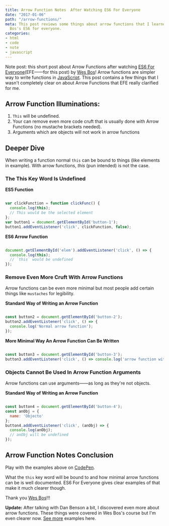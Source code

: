 ```yaml
---
title: Arrow Function Notes  After Watching ES6 For Everyone
date: "2017-01-06"
path: "/arrow-functions/"
meta: This post reviews some things about arrow functions that I learned from Wes
  Bos's ES6 for everyone.
categories:
- html
- code
- note
- javascript
---
```


Note post: this short post about Arrow Functions after watching [ES6 For Everyone](https://es6.io/)(EFE——for this post) by [Wes Bos](http://wesbos.com/)! Arrow functions are simpler way to write functions in [JavaScript](https://developer.mozilla.org/en-US/docs/Web/JavaScript/Reference/Functions/Arrow_functions). This post contains a few things that I wasn't completely clear on about Arrow Functions that EFE really clarified for me.

## Arrow Function Illuminations:

1. `This` will be undefined.
2. Your can remove even more code cruft that is usually done with Arrow Functions (no mustache brackets needed).
3. Arguments which are objects will not work in arrow functions

## Deeper Dive

When writing a function normal `this` can be bound to things (like elements in example). With arrow functions, _this_ (pun intended) is not the case.

### The This Key Word Is Undefined

**ES5 Function**

```javascript

var clickFunction = function clickFunc() {
  console.log(this);
  // This would be the selected element
};
var button1 = document.getElementById('button-1');
button1.addEventListener('click', clickFunction, false);

```

**ES6 Arrow Function**

```javascript

document.getElementById('elem').addEventListener('click', () => {
  console.log(this);
  // `this` would be undefined
});

```

### Remove Even More Cruft With Arrow Functions

Arrow functions can be even more minimal but most people add certain things like `mustaches` for legibility.

**Standard Way of Writing an Arrow Function**

```javascript

const button2 = document.getElementById('button-2');
button2.addEventListener('click', () => {
  console.log('Normal arrow function');
});

```

**More Minimal Way An Arrow Function Can Be Written**

```javascript

const button3 = document.getElementById('button-3');
button3.addEventListener('click', () => console.log('arrow function with less cruft'));

```

### Objects Cannot Be Used In Arrow Function Arguments

Arrow functions can use arguments——as long as they're not objects.

**Standard Way of Writing an Arrow Function**

```javascript

const button4 = document.getElementById('button-4');
const anObj = {
  name: 'Objecto'
};
button4.addEventListener('click', (anObj) => {
  console.log(anObj);
  // anObj will be undefined
});

```

## Arrow Function Notes Conclusion

Play with the examples above on [CodePen](http://codepen.io/yowainwright/pen/5e5d740b1388b400fc1cc0717f5a29f8).

What the `this` key word will be bound to and how minimal arrow functions can be is well documented. ES6 For Everyone gives clear examples of that make it much clearer though.

Thank you [Wes Bos](http://wesbos.com/)!!!

**Update:** After talking with Dan Benson a bit, I discovered even more about arrow functions. These things were covered in Wes Bos's course but I'm even clearer now. [See more](https://jeffry.in/arrow-functions-cont/) examples here.
